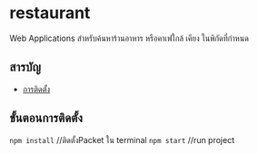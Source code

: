 # restaurant 
Web Applications สําหรับค้นหาร้านอาหาร หรือคาเฟใกล้ เคียง ในพิกัดที่กำหนด
## สารบัญ

-  [การติดตั้ง ](#%E0%B8%82%E0%B8%B1%E0%B9%89%E0%B8%99%E0%B8%95%E0%B8%AD%E0%B8%99%E0%B8%81%E0%B8%B2%E0%B8%A3%E0%B8%95%E0%B8%B4%E0%B8%94%E0%B8%95%E0%B8%B1%E0%B9%89%E0%B8%87)

## ขั้นตอนการติดตั้ง



`npm install`   //ติดตั้งPacket ใน terminal
`npm start`      //run project 
